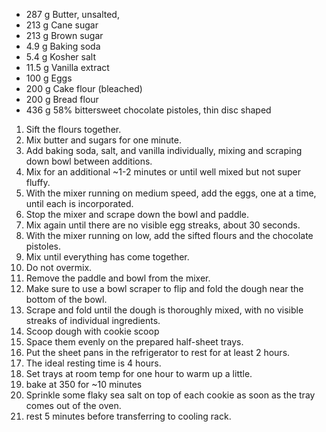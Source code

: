 * 287 g Butter, unsalted,
* 213 g Cane sugar
* 213 g Brown sugar
* 4.9 g Baking soda
* 5.4 g Kosher salt
* 11.5 g Vanilla extract
* 100 g Eggs
* 200 g Cake flour (bleached)
* 200 g Bread flour
* 436 g 58% bittersweet chocolate pistoles, thin disc shaped 

1. Sift the flours together.
1. Mix butter and sugars for one minute. 
1. Add baking soda, salt, and vanilla individually, mixing and scraping down bowl between additions.
1. Mix for an additional ~1-2 minutes or until well mixed but not super fluffy.
1. With the mixer running on medium speed, add the eggs, one at a time, until each is incorporated. 
1. Stop the mixer and scrape down the bowl and paddle. 
1. Mix again until there are no visible egg streaks, about 30 seconds.
1. With the mixer running on low, add the sifted flours and the chocolate pistoles. 
1. Mix until everything has come together. 
1. Do not overmix.
1. Remove the paddle and bowl from the mixer. 
1. Make sure to use a bowl scraper to flip and fold the dough near the bottom of the bowl. 
1. Scrape and fold until the dough is thoroughly mixed, with no visible streaks of individual ingredients.
1. Scoop dough with cookie scoop
1. Space them evenly on the prepared half-sheet trays. 
1. Put the sheet pans in the refrigerator to rest for at least 2 hours. 
1. The ideal resting time is 4 hours.
1. Set trays at room temp for one hour to warm up a little.
1. bake at 350 for ~10 minutes
1. Sprinkle some flaky sea salt on top of each cookie as soon as the tray comes out of the oven.
1. rest 5 minutes before transferring to cooling rack.
